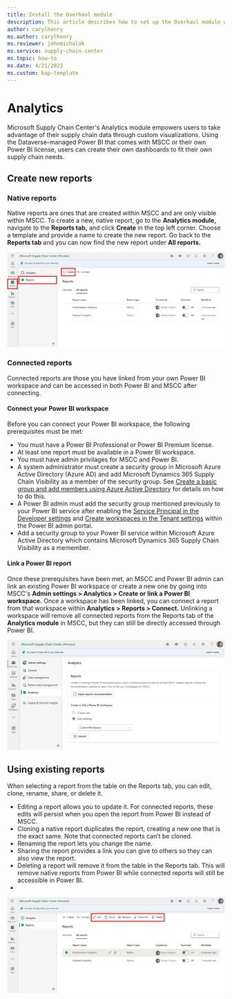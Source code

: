 ```yaml
---
title: Install the Overhaul module
description: This article describes how to set up the Overhaul module within Microsoft Supply Chain Center.
author: carylhenry
ms.author: carylhenry
ms.reviewer: johnmichalak
ms.service: supply-chain-center
ms.topic: how-to
ms.date: 4/21/2023
ms.custom: bap-template
---
```


# Analytics

Microsoft Supply Chain Center's Analytics module empowers users to take advantage of their supply chain data through custom visualizations. Using the Dataverse-managed Power BI that comes with MSCC or their own Power BI license, users can create their own dashboards to fit their own supply chain needs.

## Create new reports
### Native reports
Native reports are ones that are created within MSCC and are only visible within MSCC. To create a new, native report, go to the **Analytics module,** navigate to the **Reports tab,** and click **Create** in the top left corner. Choose a template and provide a name to create the new report. Go back to the **Reports tab** and you can now find the new report under **All reports.** 

![Creating a new report from the Reports tab of the Analytics module](media/Create_report.png)

### Connected reports
Connected reports are those you have linked from your own Power BI workspace and can be accessed in both Power BI and MSCC after connecting. 

#### Connect your Power BI workspace
Before you can connect your Power BI workspace, the following prerequisites must be met:
- You must have a Power BI Professional or Power BI Premium license.
- At least one report must be available in a Power BI workspace.
- You must have admin privilages for MSCC and Power BI.
- A system administrator must create a security group in Microsoft Azure Active Directory (Azure AD) and add Microsoft Dynamics 365 Supply Chain Visibility as a member of the security group. See [Create a basic group and add members using Azure Active Directory](https://learn.microsoft.com/azure/active-directory/fundamentals/how-to-manage-groups) for details on how to do this.  
- A Power BI admin must add the security group mentioned previously to your Power BI service after enabling the [Service Principal in the Developer settings](https://learn.microsoft.com/power-bi/enterprise/service-premium-service-principal#enable-service-principals) and [Create workspaces in the Tenant settings](https://learn.microsoft.com/power-bi/admin/service-admin-portal-workspace#create-the-new-workspaces) within the Power BI admin portal.
- Add a security group to your Power BI service within Microsoft Azure Active Directory which contains Microsoft Dynamics 365 Supply Chain Visibility as a memember.

#### Link a Power BI report
Once these prerequisites have been met, an MSCC and Power BI admin can link an existing Power BI workspace or create a new one by going into MSCC's **Admin settings > Analytics > Create or link a Power BI workspace.** Once a workspace has been linked, you can connect a report from that workspace within **Analytics > Reports > Connect.** Unlinking a workspace will remove all connected reports from the Reports tab of the **Analytics module** in MSCC, but they can still be directly accessed through Power BI.  

![Connecting a report from the Admin settings](media/Connect_report.png)

## Using existing reports
When selecting a report from the table on the Reports tab, you can edit, clone, rename, share, or delete it.  
- Editing a report allows you to update it. For connected reports, these edits will persist when you open the report from Power BI instead of MSCC. 
- Cloning a native report duplicates the report, creating a new one that is the exact same. Note that connected reports can’t be cloned. 
- Renaming the report lets you change the name.
- Sharing the report provides a link you can give to others so they can also view the report.
- Deleting a report will remove it from the table in the Reports tab. This will remove native reports from Power BI while connected reports will still be accessible in Power BI. 
- 
![Seeing the options after selecting a report in the Reports tab of the Analytics module](media/use-reports.png)
